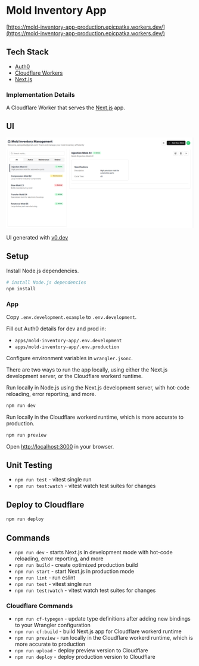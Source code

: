 # Mold Inventory App

[https://mold-inventory-app-production.epicpatka.workers.dev/](https://mold-inventory-app-production.epicpatka.workers.dev/)

## Tech Stack
- [Auth0](https://auth0.com/)
- [Cloudflare Workers](https://developers.cloudflare.com/workers/)
- [Next.js](https://nextjs.org/)

### Implementation Details

A Cloudflare Worker that serves the [Next.js](https://nextjs.org/) app.

## UI

![Screenshot of UI](./docs/ui.png)

UI generated with [v0.dev](https://v0.dev/)


## Setup

Install Node.js dependencies.
```bash
# install Node.js dependencies
npm install
```

### App

Copy `.env.development.example` to `.env.development`.

Fill out Auth0 details for dev and prod in:
- `apps/mold-inventory-app/.env.development`
- `apps/mold-inventory-app/.env.production`

Configure environment variables in `wrangler.jsonc`.

There are two ways to run the app locally, using either the Next.js development server, or the Cloudflare workerd runtime.

Run locally in Node.js using the Next.js development server, with hot-code reloading, error reporting, and more.
```bash
npm run dev
```

Run locally in the Cloudflare workerd runtime, which is more accurate to production.
```bash
npm run preview
```

Open [http://localhost:3000](http://localhost:3000) in your browser.

## Unit Testing
- `npm run test` - vitest single run
- `npm run test:watch` - vitest watch test suites for changes

## Deploy to Cloudflare
```bash
npm run deploy
```

## Commands

- `npm run dev` - starts Next.js in development mode with hot-code reloading, error reporting, and more
- `npm run build` - create optimized production build
- `npm run start` - start Next.js in production mode
- `npm run lint` - run eslint
- `npm run test` - vitest single run
- `npm run test:watch` -  vitest watch test suites for changes

### Cloudflare Commands
- `npm run cf-typegen` - update type definitions after adding new bindings to your Wrangler configuration
- `npm run cf:build` - build Next.js app for Cloudflare workerd runtime
- `npm run preview` - run locally in the Cloudflare workerd runtime, which is more accurate to production
- `npm run upload` - deploy preview version to Cloudflare
- `npm run deploy` - deploy production version to Cloudflare
